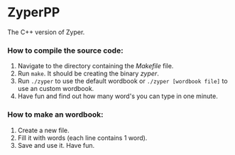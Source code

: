 # ZyperPP
The C++ version of Zyper.

### How to compile the source code:
1. Navigate to the directory containing the *Makefile* file.
2. Run `make`. It should be creating the binary *zyper*.
3. Run `./zyper` to use the default wordbook or `./zyper [wordbook file]` to use an custom wordbook.
4. Have fun and find out how many word's you can type in one minute.

### How to make an wordbook:
1. Create a new file.
2. Fill it with words (each line contains 1 word).
3. Save and use it. Have fun.
